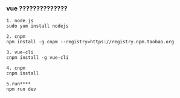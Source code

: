### vue ??????????????
```text
1. node.js
sudo yum install nodejs

2. cnpm 
npm install -g cnpm --registry=https://registry.npm.taobao.org

3. vue-cli 
cnpm install -g vue-cli

4. cnpm
cnpm install

5.run****
npm run dev
```